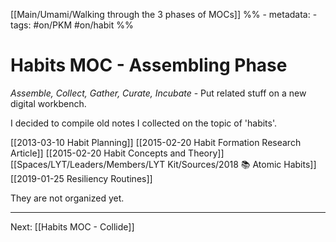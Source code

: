 [[Main/Umami/Walking through the 3 phases of MOCs]]
%% - metadata:
	- tags: #on/PKM #on/habit %% 
# Habits MOC - Assembling Phase
*Assemble, Collect, Gather, Curate, Incubate* - Put related stuff on a new digital workbench.

I decided to compile old notes I collected on the topic of 'habits'. 

[[2013-03-10 Habit Planning]]
[[2015-02-20 Habit Formation Research Article]]
[[2015-02-20 Habit Concepts and Theory]]
[[Spaces/LYT/Leaders/Members/LYT Kit/Sources/2018 📚 Atomic Habits]]
[[2019-01-25 Resiliency Routines]]

They are not organized yet.

---
Next: [[Habits MOC - Collide]]



















































